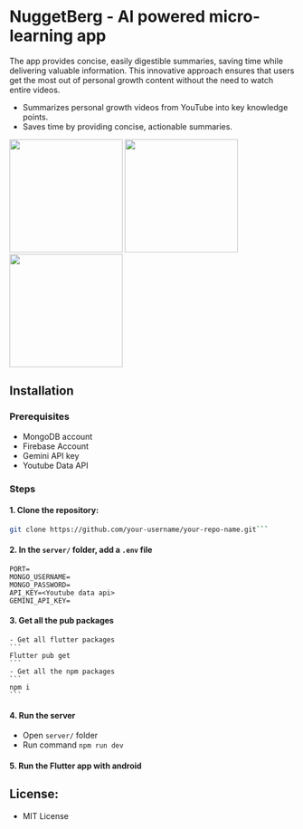 # NuggetBerg - AI powered micro-learning app

The app provides concise, easily digestible summaries, saving time while delivering valuable information. This innovative approach ensures that users get the most out of personal growth content without the need to watch entire videos.

- Summarizes personal growth videos from YouTube into key knowledge points.
- Saves time by providing concise, actionable summaries.
  
<p float="left">
  <img src="https://github.com/user-attachments/assets/2f03f261-fe97-4f2d-90c5-ab73f08e3a6c" width="200" />
  <img src="https://github.com/user-attachments/assets/aad6778a-d56f-40af-b43d-d9d2fa758c89" width="200" /> 
  <img src="https://github.com/user-attachments/assets/8a8e8486-6170-40fc-bd0b-1f8bfbd3dcf8" width="200" />
</p>

## Installation

### Prerequisites

  - MongoDB account
  - Firebase Account
  - Gemini API key
  - Youtube Data API

### Steps
#### 1. Clone the repository:
   ```sh
   git clone https://github.com/your-username/your-repo-name.git```
```

#### 2. In the `server/` folder, add a `.env` file
```
PORT=
MONGO_USERNAME=
MONGO_PASSWORD=
API_KEY=<Youtube data api>
GEMINI_API_KEY=
``` 


#### 3. Get all the pub packages

    - Get all flutter packages
    ```
    Flutter pub get
    ```
    - Get all the npm packages
    ```
    npm i
    ```

#### 4. Run the server
  - Open `server/` folder
  - Run command `npm run dev`
  
#### 5. Run the Flutter app with android

## License:

- MIT License
